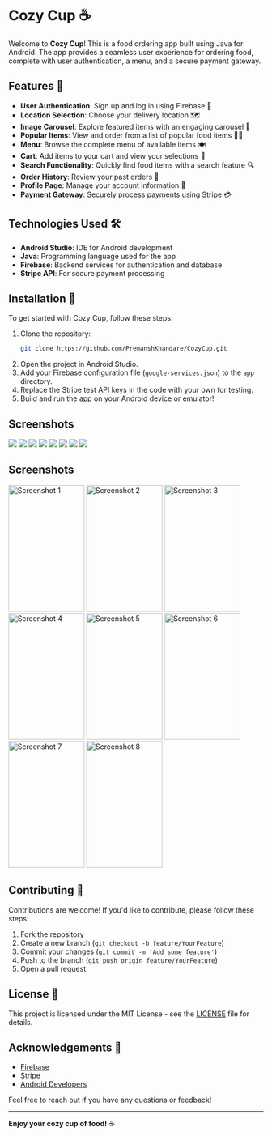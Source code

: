 # Cozy Cup ☕️

Welcome to **Cozy Cup**! This is a food ordering app built using Java for Android. The app provides a seamless user experience for ordering food, complete with user authentication, a menu, and a secure payment gateway.

## Features 🌟

- **User Authentication**: Sign up and log in using Firebase 🔑
- **Location Selection**: Choose your delivery location 🗺️
- **Image Carousel**: Explore featured items with an engaging carousel 📸
- **Popular Items**: View and order from a list of popular food items 🍕🍔
- **Menu**: Browse the complete menu of available items 🍽️
- **Cart**: Add items to your cart and view your selections 🛒
- **Search Functionality**: Quickly find food items with a search feature 🔍
- **Order History**: Review your past orders 📜
- **Profile Page**: Manage your account information 👤
- **Payment Gateway**: Securely process payments using Stripe 💳

## Technologies Used 🛠️

- **Android Studio**: IDE for Android development
- **Java**: Programming language used for the app
- **Firebase**: Backend services for authentication and database
- **Stripe API**: For secure payment processing

## Installation 🚀

To get started with Cozy Cup, follow these steps:

1. Clone the repository:
   ```bash
   git clone https://github.com/PremanshKhandare/CozyCup.git
   ```
2. Open the project in Android Studio.
3. Add your Firebase configuration file (`google-services.json`) to the `app` directory.
4. Replace the Stripe test API keys in the code with your own for testing.
5. Build and run the app on your Android device or emulator!

## Screenshots

![](./screens/11.jpg)
![](./screens/22.jpg)
![](./screens/33.jpg)
![](./screens/44.jpg)
![](./screens/55.jpg)
![](./screens/66.jpg)
![](./screens/77.jpg)
![](./screens/88.jpg)

## Screenshots

<img src="./screens/11.jpg" alt="Screenshot 1" style="width:150px; height:250px;"/>
<img src="./screens/22.jpg" alt="Screenshot 2" style="width:150px; height:250px;"/>
<img src="./screens/33.jpg" alt="Screenshot 3" style="width:150px; height:250px;"/>
<img src="./screens/44.jpg" alt="Screenshot 4" style="width:150px; height:250px;"/>
<img src="./screens/55.jpg" alt="Screenshot 5" style="width:150px; height:250px;"/>
<img src="./screens/66.jpg" alt="Screenshot 6" style="width:150px; height:250px;"/>
<img src="./screens/77.jpg" alt="Screenshot 7" style="width:150px; height:250px;"/>
<img src="./screens/88.jpg" alt="Screenshot 8" style="width:150px; height:250px;"/>


## Contributing 🤝

Contributions are welcome! If you'd like to contribute, please follow these steps:

1. Fork the repository
2. Create a new branch (`git checkout -b feature/YourFeature`)
3. Commit your changes (`git commit -m 'Add some feature'`)
4. Push to the branch (`git push origin feature/YourFeature`)
5. Open a pull request

## License 📄

This project is licensed under the MIT License - see the [LICENSE](LICENSE) file for details.

## Acknowledgements 🙏

- [Firebase](https://firebase.google.com/)
- [Stripe](https://stripe.com/)
- [Android Developers](https://developer.android.com/)

Feel free to reach out if you have any questions or feedback!

---

**Enjoy your cozy cup of food!** ☕️
